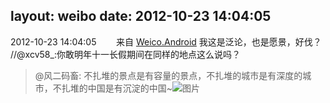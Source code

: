 layout: weibo
date: 2012-10-23 14:04:05
---
2012-10-23 14:04:05  &nbsp;&nbsp;&nbsp;&nbsp;&nbsp;&nbsp; 来自 <a href="http://app.weibo.com/t/feed/l4RWD" rel="nofollow">Weico.Android</a>
我这是泛论，也是愿景，好伐？ //@xcv58_:你敢明年十一长假期间在同样的地点这么说吗？
>  @风二码畜: 不扎堆的景点是有容量的景点，不扎堆的城市是有深度的城市，不扎堆的中国是有沉淀的中国~ ​​​
>  ![图片](https://ww3.sinaimg.cn/large/6d2a6003jw1dy51frdaf7j.jpg)
